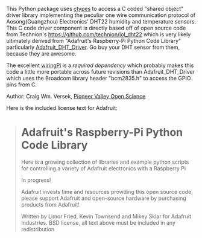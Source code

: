 This Python package uses [ctypes](http://docs.python.org/2/library/ctypes.html) 
to access a C coded "shared object" driver library implementing the 
peculiar one wire communication protocol of Aosong(Guangzhou) Electronics' 
DHT22 humidity and temperature sensors.  This C code driver component is 
directly based off of open source code from Technion's https://github.com/technion/lol_dht22 
which is very likely ultimately derived from "Adafruit's Raspberry-Pi Python Code Library"
particularly [Adafruit_DHT_Driver](https://github.com/adafruit/Adafruit-Raspberry-Pi-Python-Code/tree/master/Adafruit_DHT_Driver).
Go buy your DHT sensor from them, because they are awesome.

The excellent [wiringPi](https://projects.drogon.net/raspberry-pi/wiringpi)
is a *required dependency* which probably makes this code a little more 
portable across future revisions than Adafruit_DHT_Driver which uses 
the Broadcom library header "bcm2835.h" to access the GPIO pins from C.

Author: Craig Wm. Versek, [Pioneer Valley Open Science](http://pvos.cc)

Here is the included license text for Adafruit:
>Adafruit's Raspberry-Pi Python Code Library
> ===
>  Here is a growing collection of libraries and example python scripts
>  for controlling a variety of Adafruit electronics with a Raspberry Pi
>  
>  In progress!
>
>  Adafruit invests time and resources providing this open source code,
>  please support Adafruit and open-source hardware by purchasing
>  products from Adafruit!
>
>  Written by Limor Fried, Kevin Townsend and Mikey Sklar for Adafruit Industries.
>  BSD license, all text above must be included in any redistribution
